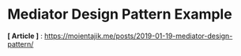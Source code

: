 # Mediator Design Pattern Example

**[ Article ]** : https://moientajik.me/posts/2019-01-19-mediator-design-pattern/

